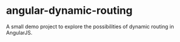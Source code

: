 angular-dynamic-routing
=======================

A small demo project to explore the possibilities of dynamic routing in AngularJS.

